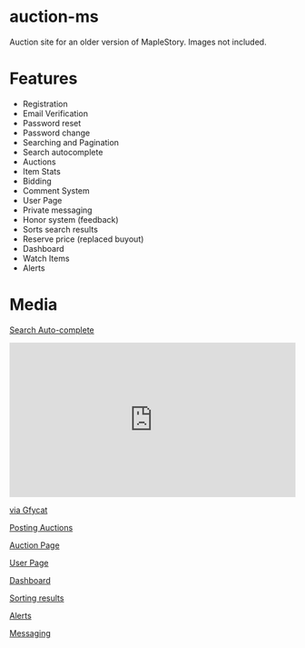 # auction-ms
Auction site for an older version of MapleStory. Images not included.

# Features
+ Registration
+ Email Verification
+ Password reset
+ Password change
+ Searching and Pagination
+ Search autocomplete
+ Auctions
+ Item Stats
+ Bidding
+ Comment System
+ User Page
+ Private messaging
+ Honor system (feedback)
+ Sorts search results
+ Reserve price (replaced buyout)
+ Dashboard
+ Watch Items
+ Alerts
 
 # Media
[Search Auto-complete](https://gfycat.com/IllAlarmingFunnelweaverspider)
<div style='position:relative;padding-bottom:54%'><iframe src='https://gfycat.com/ifr/IllAlarmingFunnelweaverspider' frameborder='0' scrolling='no' width='100%' height='100%' style='position:absolute;top:0;left:0' allowfullscreen></iframe></div><p> <a href="https://gfycat.com/gifs/detail/IllAlarmingFunnelweaverspider">via Gfycat</a></p>

[Posting Auctions](https://gfycat.com/KindSkeletalGrub)

[Auction Page](https://gfycat.com/UglyFickleLadybug)

[User Page](https://gfycat.com/SplendidAcrobaticAcornwoodpecker)

[Dashboard](https://gfycat.com/RichObeseAsianwaterbuffalo)

[Sorting results](https://gfycat.com/FortunateSardonicFieldspaniel)

[Alerts](https://gfycat.com/IdolizedFlusteredAfricancivet)

[Messaging](https://gfycat.com/WearyRequiredDrake)
